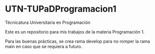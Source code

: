 # UTN-TUPaDProgramacion1

Técnicatura Universitaria en Programación

Este es un repositorio para mis trabajos de la materia Programación 1.

Para las buenas prácticas, se crea rama develop para no romper la rama main en caso que se requiera a futuro.
